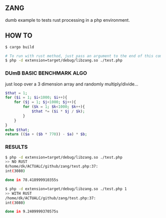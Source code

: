 ## ZANG

dumb example to tests rust processing in a php environment.

## HOW TO

```bash
$ cargo build

# To run with rust method, just pass an argument to the end of this command, any string
$ php -d extension=target/debug/libzang.so ./test.php
```

### DUmB BASIC BENCHMARK ALGO

just loop over a 3 dimension array and randomly multiply/divide...

```php
$that = 1;
for ($i = 1; $i<1000; $i++){
    for ($j = 1; $j<1000; $j++){
        for ($k = 1; $k<1000; $k++){
            $that *= ($i * $j / $k);
        }
    }
}
echo $that;
return (($a + ($b * 770)) - $a) * $b;
```

### RESULTS

```bash
$ php -d extension=target/debug/libzang.so ./test.php
>> NO RUST
0/home/dk/ACTUALC/github/zang/test.php:37:
int(3080)

done in 78.418999910355s

$ php -d extension=target/debug/libzang.so ./test.php 1
>> WITH RUST
/home/dk/ACTUALC/github/zang/test.php:37:
int(3080)

done in 9.2409999370575s
```
